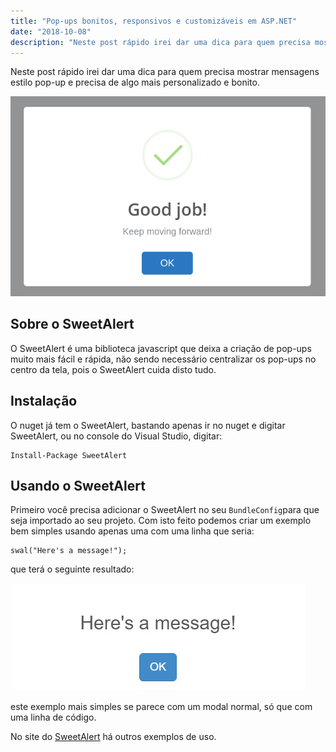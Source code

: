 ```yaml
---
title: "Pop-ups bonitos, responsivos e customizáveis em ASP.NET"
date: "2018-10-08"
description: "Neste post rápido irei dar uma dica para quem precisa mostrar mensagens estilo pop-up e precisa de algo mais personalizado e bonito."
---
```


Neste post rápido irei dar uma dica para quem precisa mostrar mensagens estilo pop-up e precisa de algo mais personalizado e bonito.

![enter image description here](https://raw.githubusercontent.com/CassioPimentel/cassiopimentel.github.io/master/images/SweetAlert/SWEETALERT.png)

## Sobre o SweetAlert

O SweetAlert é uma biblioteca javascript que deixa a criação de pop-ups muito mais fácil e rápida, não sendo necessário centralizar os pop-ups no centro da tela, pois o SweetAlert cuida disto tudo.

## Instalação

O nuget já tem o SweetAlert, bastando apenas ir no nuget e digitar SweetAlert, ou no console do Visual Studio, digitar:

    Install-Package SweetAlert

## Usando o SweetAlert

Primeiro você precisa adicionar o SweetAlert no seu `BundleConfig`para que seja importado ao seu projeto. Com isto feito podemos criar um exemplo bem simples usando apenas uma com uma linha que seria:

    swal("Here's a message!");

que terá o seguinte resultado:

![enter image description here](https://raw.githubusercontent.com/CassioPimentel/cassiopimentel.github.io/master/images/SweetAlert/PrtScr%20capture.jpg)

este exemplo mais simples se parece com um modal normal, só que com uma linha de código.

No site do [SweetAlert](https://lipis.github.io/bootstrap-sweetalert/) há outros exemplos de uso.
